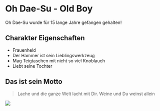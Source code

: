 ﻿# Oh Dae-Su - Old Boy
Oh Dae-Su wurde für 15 lange Jahre gefangen gehalten!
## Charakter Eigenschaften
* Frauenheld
* Der Hammer ist sein Lieblingswerkzeug
* Mag Teigtaschen mit nicht so viel Knoblauch
* Liebt seine Tochter
## Das ist sein Motto
> Lache und die ganze Welt lacht mit Dir. Weine und Du weinst allein
<img src="https://images-na.ssl-images-amazon.com/images/I/513RI616d%2BL.jpg"/>